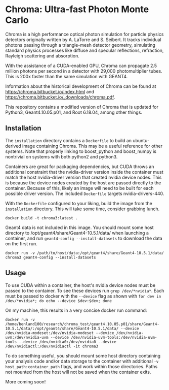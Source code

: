 # Chroma: Ultra-fast Photon Monte Carlo

Chroma is a high performance optical photon simulation for particle physics detectors originally written by A. LaTorre and S. Seibert. It tracks individual photons passing through a triangle-mesh detector geometry, simulating standard physics processes like diffuse and specular reflections, refraction, Rayleigh scattering and absorption.

With the assistance of a CUDA-enabled GPU, Chroma can propagate 2.5 million photons per second in a detector with 29,000 photomultiplier tubes. This is 200x faster than the same simulation with GEANT4.

Information about the historical development of Chroma can be found at https://chroma.bitbucket.io/index.html and https://chroma.bitbucket.io/_downloads/chroma.pdf.

This repository contains a modified version of Chroma that is updated for Python3, Geant4.10.05.p01, and Root 6.18.04, among other things.

## Installation

The `installation` directory contains a `Dockerfile` to build an ubuntu-derived image containing Chroma. This may be a useful reference for other systems. Note that properly linking to boost_python and boost_numpy is nontrivial on systems with both python2 and python3.

Containers are great for packaging dependencies, but CUDA throws an additional constraint that the nvidia-driver version inside the container must match the host nvidia-driver version that created nvidia device nodes. This is because the device nodes created by the host are passed directly to the container. Because of this, likely an image will need to be built for each possible driver version. The included `Dockerfile` targets nvidia-drivers-440.

With the `Dockerfile` configured to your liking, build the image from the `installation` directory. This will take some time, consider grabbing lunch.

`docker build -t chroma3:latest .`

Geant4 data is not included in this image. You should mount some host directory to /opt/geant4/share/Geant4-10.5.1/data/ when launching a container, and run `geant4-config --install-datasets` to download the data on the first run. 

`docker run -v /path/to/host/data:/opt/geant4/share/Geant4-10.5.1/data/ chroma3 geant4-config --install-datasets`

## Usage

To use CUDA within a container, the host's nvidia device nodes must be passed to the container. To see these devices run `grep /dev/*nvidia*`. Each must be passed to docker with the `--device` flag as shown with `for dev in /dev/*nvidia*; do echo --device $dev:$dev; done`

On my machine, this results in a very concise docker run command:

`docker run -v /home/benland100/research/chroma_test/geant4.10.05.p01/share/Geant4-10.5.1/data/:/opt/geant4/share/Geant4-10.5.1/data/ --device /dev/nvidia-modeset:/dev/nvidia-modeset --device /dev/nvidia-uvm:/dev/nvidia-uvm --device /dev/nvidia-uvm-tools:/dev/nvidia-uvm-tools --device /dev/nvidia0:/dev/nvidia0 --device /dev/nvidiactl:/dev/nvidiactl -it chroma3`

To do something useful, you should mount some host directory containing your analysis code and/or data storage to the container with additional `-v host_path:container_path` flags, and work within those directories. Paths not mounted from the host will not be saved when the container exits.

More coming soon!
